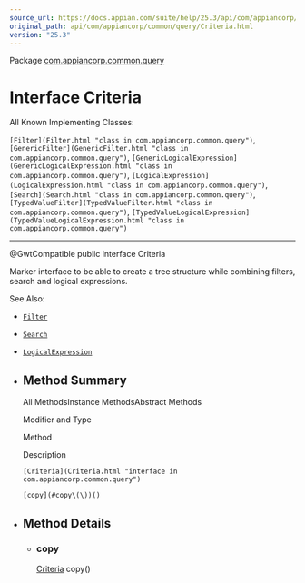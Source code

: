 ```yaml
---
source_url: https://docs.appian.com/suite/help/25.3/api/com/appiancorp/common/query/Criteria.html
original_path: api/com/appiancorp/common/query/Criteria.html
version: "25.3"
---
```


Package [com.appiancorp.common.query](package-summary.html)

# Interface Criteria

All Known Implementing Classes:

`[Filter](Filter.html "class in com.appiancorp.common.query")`, `[GenericFilter](GenericFilter.html "class in com.appiancorp.common.query")`, `[GenericLogicalExpression](GenericLogicalExpression.html "class in com.appiancorp.common.query")`, `[LogicalExpression](LogicalExpression.html "class in com.appiancorp.common.query")`, `[Search](Search.html "class in com.appiancorp.common.query")`, `[TypedValueFilter](TypedValueFilter.html "class in com.appiancorp.common.query")`, `[TypedValueLogicalExpression](TypedValueLogicalExpression.html "class in com.appiancorp.common.query")`

* * *

@GwtCompatible public interface Criteria

Marker interface to be able to create a tree structure while combining filters, search and logical expressions.

See Also:

-   [`Filter`](Filter.html "class in com.appiancorp.common.query")
-   [`Search`](Search.html "class in com.appiancorp.common.query")
-   [`LogicalExpression`](LogicalExpression.html "class in com.appiancorp.common.query")

-   ## Method Summary

    All MethodsInstance MethodsAbstract Methods

    Modifier and Type

    Method

    Description

    `[Criteria](Criteria.html "interface in com.appiancorp.common.query")`

    `[copy](#copy\(\))()`

-   ## Method Details

    -   ### copy

        [Criteria](Criteria.html "interface in com.appiancorp.common.query") copy()